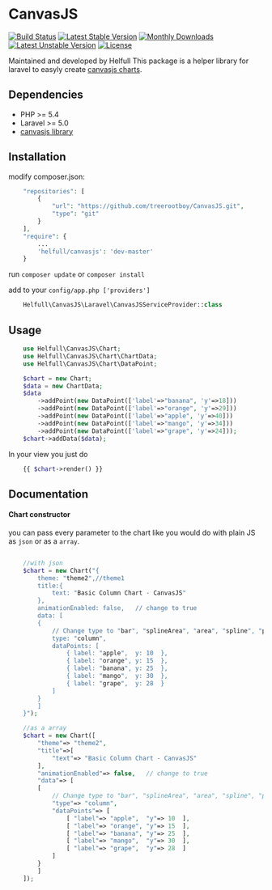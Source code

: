 # CanvasJS

[![Build Status](https://travis-ci.org/Helfull/CanvasJS.svg?branch=develop)](http://travis-ci.org/Helfull/CanvasJS?branch=develop)
[![Latest Stable Version](https://poser.pugx.org/helfull/canvasjs/v/stable.svg)](https://packagist.org/packages/helfull/canvasjs) 
[![Monthly Downloads](https://poser.pugx.org/helfull/canvasjs/d/monthly.png)](https://packagist.org/packages/helfull/canvasjs)
[![Latest Unstable Version](https://poser.pugx.org/helfull/canvasjs/v/unstable.svg)](https://packagist.org/packages/helfull/canvasjs) 
[![License](https://poser.pugx.org/helfull/canvasjs/license.svg)](https://packagist.org/packages/helfull/canvasjs)

Maintained and developed by Helfull
This package is a helper library for laravel to easyly create [canvasjs charts](http://canvasjs.com).

## Dependencies

* PHP >= 5.4
* Laravel >= 5.0
* [canvasjs library](http://canvasjs.com)

## Installation

modify composer.json:

``` php
    "repositories": [
        {
            "url": "https://github.com/treerootboy/CanvasJS.git",
            "type": "git"
        }
    ],
    "require": {
        ...
        'helfull/canvasjs': 'dev-master'
    }
```  

run `composer update` or `composer install`  
  
add to your `config/app.php ['providers']`
``` php
    Helfull\CanvasJS\Laravel\CanvasJSServiceProvider::class
```

## Usage

``` php
    use Helfull\CanvasJS\Chart;
    use Helfull\CanvasJS\Chart\ChartData;
    use Helfull\CanvasJS\Chart\DataPoint;

    $chart = new Chart;
    $data = new ChartData;
    $data
        ->addPoint(new DataPoint(['label'=>"banana", 'y'=>18]))
        ->addPoint(new DataPoint(['label'=>"orange", 'y'=>29]))
        ->addPoint(new DataPoint(['label'=>"apple", 'y'=>40]))
        ->addPoint(new DataPoint(['label'=>"mango", 'y'=>34]))
        ->addPoint(new DataPoint(['label'=>"grape", 'y'=>24]));
    $chart->addData($data);
```

In your view you just do
``` php
    {{ $chart->render() }}
```

## Documentation

#### Chart constructor
you can pass every parameter to the chart like you would do with plain JS
as `json` or as a `array`.
``` php 

    //with json
    $chart = new Chart("{
        theme: "theme2",//theme1
        title:{
            text: "Basic Column Chart - CanvasJS"              
        },
        animationEnabled: false,   // change to true
        data: [              
        {
            // Change type to "bar", "splineArea", "area", "spline", "pie",etc.
            type: "column",
            dataPoints: [
                { label: "apple",  y: 10  },
                { label: "orange", y: 15  },
                { label: "banana", y: 25  },
                { label: "mango",  y: 30  },
                { label: "grape",  y: 28  }
            ]
        }
        ]
    }");

    //as a array
    $chart = new Chart([
        "theme"=> "theme2",
        "title"=>[
            "text"=> "Basic Column Chart - CanvasJS"              
        ],
        "animationEnabled"=> false,   // change to true
        "data"=> [              
        [
            // Change type to "bar", "splineArea", "area", "spline", "pie",etc.
            "type"=> "column",
            "dataPoints"=> [
                [ "label"=> "apple",  "y"=> 10  ],
                [ "label"=> "orange", "y"=> 15  ],
                [ "label"=> "banana", "y"=> 25  ],
                [ "label"=> "mango",  "y"=> 30  ],
                [ "label"=> "grape",  "y"=> 28  ]
            ]
        }
        ]
    ]);

```
